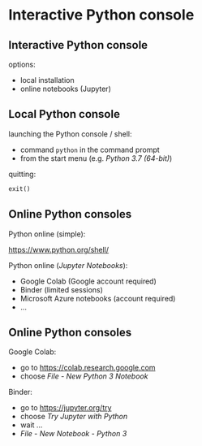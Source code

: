 # Interactive Python console

## Interactive Python console

options:

- local installation
- online notebooks (Jupyter)

## Local Python console

launching the Python console / shell:

- command `python` in the command prompt
- from the start menu (e.g. _Python 3.7 (64-bit)_)

quitting:

```py
exit()
```

## Online Python consoles

Python online (simple):

https://www.python.org/shell/

Python online (_Jupyter Notebooks_):

- Google Colab (Google account required)
- Binder (limited sessions)
- Microsoft Azure notebooks (account required)
- ...

## Online Python consoles

Google Colab:

- go to https://colab.research.google.com
- choose _File_ - _New Python 3 Notebook_

Binder:

- go to https://jupyter.org/try
- choose _Try Jupyter with Python_
- wait ...
- _File_ - _New Notebook_ - _Python 3_
